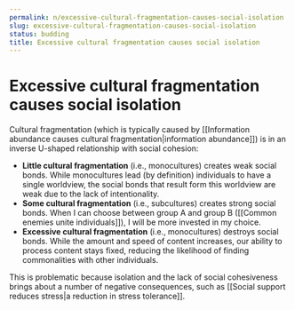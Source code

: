 ```yaml
---
permalink: n/excessive-cultural-fragmentation-causes-social-isolation
slug: excessive-cultural-fragmentation-causes-social-isolation
status: budding
title: Excessive cultural fragmentation causes social isolation
---
```

# Excessive cultural fragmentation causes social isolation

Cultural fragmentation (which is typically caused by [[Information abundance causes cultural fragmentation|information abundance]]) is in an inverse U-shaped relationship with social cohesion:

- **Little cultural fragmentation** (i.e., monocultures) creates weak social bonds. While monocultures lead (by definition) individuals to have a single worldview, the social bonds that result form this worldview are weak due to the lack of intentionality.
- **Some cultural fragmentation** (i.e., subcultures) creates strong social bonds. When I can choose between group A and group B ([[Common enemies unite individuals]]), I will be more invested in my choice.
- **Excessive cultural fragmentation** (i.e., monocultures) destroys social bonds. While the amount and speed of content increases, our ability to process content stays fixed, reducing the likelihood of finding commonalities with other individuals.

This is problematic because isolation and the lack of social cohesiveness brings about a number of negative consequences, such as [[Social support reduces stress|a reduction in stress tolerance]].
